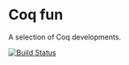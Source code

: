 # Coq fun

A selection of Coq developments.

[![Build Status](https://travis-ci.org/stepchowfun/coq-fun.svg?branch=master)](https://travis-ci.org/stepchowfun/coq-fun)

